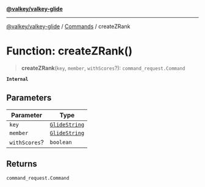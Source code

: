 [**@valkey/valkey-glide**](../../README.md)

***

[@valkey/valkey-glide](../../modules.md) / [Commands](../README.md) / createZRank

# Function: createZRank()

> **createZRank**(`key`, `member`, `withScores`?): `command_request.Command`

**`Internal`**

## Parameters

| Parameter | Type |
| ------ | ------ |
| `key` | [`GlideString`](../../BaseClient/type-aliases/GlideString.md) |
| `member` | [`GlideString`](../../BaseClient/type-aliases/GlideString.md) |
| `withScores`? | `boolean` |

## Returns

`command_request.Command`
